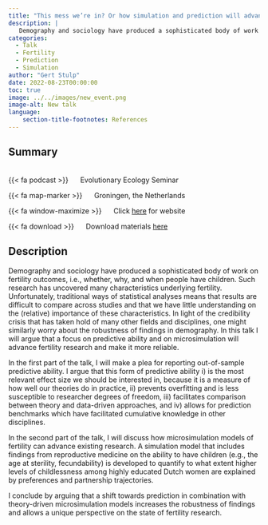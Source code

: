 ```yaml
---
title: "This mess we’re in? Or how simulation and prediction will advance (demographic) research"
description: |
   Demography and sociology have produced a sophisticated body of work on fertility outcomes, i.e., whether, why, and when people have children. Such research has uncovered many characteristics underlying fertility. Unfortunately, traditional ways of statistical analyses means that results are difficult to compare across studies and that we have little understanding on the (relative) importance of these characteristics. In light of the credibility crisis that has taken hold of many other fields and disciplines, one might similarly worry about the robustness of findings in demography. In this talk I will argue that a focus on predictive ability and on microsimulation will advance fertility research and make it more reliable.
categories:
  - Talk
  - Fertility
  - Prediction
  - Simulation
author: "Gert Stulp"
date: 2022-08-23T00:00:00
toc: true
image: ../../images/new_event.png
image-alt: New talk
language: 
    section-title-footnotes: References
---
```



## Summary 
<br>
{{< fa podcast >}} &nbsp;&nbsp;&nbsp;&nbsp; Evolutionary Ecology Seminar

{{< fa map-marker >}} &nbsp;&nbsp;&nbsp;&nbsp; Groningen, the Netherlands

{{< fa window-maximize >}} &nbsp;&nbsp;&nbsp;&nbsp; Click [here](https://ut.ee/en/node/140812) for website

{{< fa download >}} &nbsp;&nbsp;&nbsp;&nbsp; Download materials [here](/pdf/Tartu.pdf)


## Description
Demography and sociology have produced a sophisticated body of work on fertility outcomes, i.e., whether, why, and when people have children. Such research has uncovered many characteristics underlying fertility. Unfortunately, traditional ways of statistical analyses means that results are difficult to compare across studies and that we have little understanding on the (relative) importance of these characteristics. In light of the credibility crisis that has taken hold of many other fields and disciplines, one might similarly worry about the robustness of findings in demography. In this talk I will argue that a focus on predictive ability and on microsimulation will advance fertility research and make it more reliable.

In the first part of the talk, I will make a plea for reporting out-of-sample predictive ability. I argue that this form of predictive ability i) is the most relevant effect size we should be interested in, because it is a measure of how well our theories do in practice, ii) prevents overfitting and is less susceptible to researcher degrees of freedom, iii) facilitates comparison between theory and data-driven approaches, and iv) allows for prediction benchmarks which have facilitated cumulative knowledge in other disciplines. 

In the second part of the talk, I will discuss how microsimulation models of fertility can advance existing research. A simulation model that includes findings from reproductive medicine on the ability to have children (e.g., the age at sterility, fecundability)
is developed to quantify to what extent higher levels of childlessness among highly educated Dutch women are explained by preferences and partnership trajectories. 

I conclude by arguing that a shift towards prediction in combination with theory-driven microsimulation models increases the robustness of findings and allows a unique perspective on the state of fertility research.


